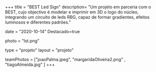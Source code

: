 +++
title = "BEST Led Sign"
description= "Um projeto em parceria com o BEST, cujo objectivo é modelar e imprimir em 3D o logo do núcleo, integrando um circuito de leds RBG, capaz de formar gradientes, efeitos luminosos e diferentes padrões." 

date = "2020-10-14" 
Destacado=true 

photo = "lst.png" 

type = "projeto" 
layout = "projeto" 

teamPhotos = ["joaoPalma.jpeg", "margaridaOliveira2.png" , "tiagoAlmeida.jpg" ] 
+++